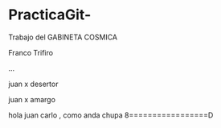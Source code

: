 # PracticaGit-
Trabajo del GABINETA COSMICA

Franco Trifiro





...


juan x desertor








juan x amargo











































































hola juan carlo , como anda chupa 8=================D